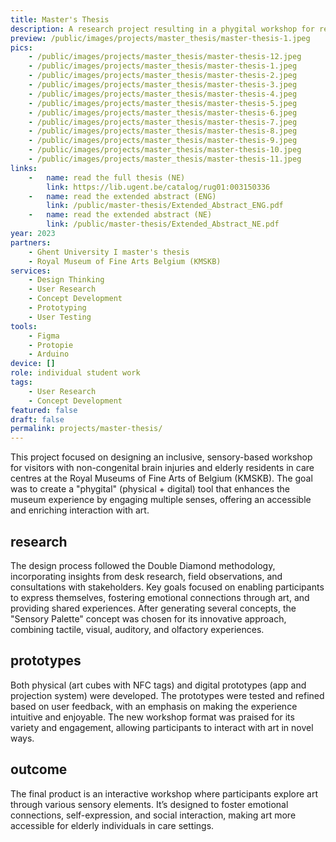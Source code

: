 ```yaml
---
title: Master's Thesis
description: A research project resulting in a phygital workshop for residents of residential care centres and visitors of day centres, where visual art is explored inclusively and in a user-friendly manner, engaging various senses through techniques drawn from reminiscence therapy.
preview: /public/images/projects/master_thesis/master-thesis-1.jpeg
pics:
    - /public/images/projects/master_thesis/master-thesis-12.jpeg
    - /public/images/projects/master_thesis/master-thesis-1.jpeg
    - /public/images/projects/master_thesis/master-thesis-2.jpeg
    - /public/images/projects/master_thesis/master-thesis-3.jpeg
    - /public/images/projects/master_thesis/master-thesis-4.jpeg
    - /public/images/projects/master_thesis/master-thesis-5.jpeg
    - /public/images/projects/master_thesis/master-thesis-6.jpeg
    - /public/images/projects/master_thesis/master-thesis-7.jpeg
    - /public/images/projects/master_thesis/master-thesis-8.jpeg
    - /public/images/projects/master_thesis/master-thesis-9.jpeg
    - /public/images/projects/master_thesis/master-thesis-10.jpeg
    - /public/images/projects/master_thesis/master-thesis-11.jpeg
links:
    -   name: read the full thesis (NE)
        link: https://lib.ugent.be/catalog/rug01:003150336
    -   name: read the extended abstract (ENG)
        link: /public/master-thesis/Extended_Abstract_ENG.pdf
    -   name: read the extended abstract (NE)
        link: /public/master-thesis/Extended_Abstract_NE.pdf
year: 2023
partners:
    - Ghent University I master's thesis
    - Royal Museum of Fine Arts Belgium (KMSKB)
services:
    - Design Thinking
    - User Research
    - Concept Development
    - Prototyping
    - User Testing
tools:
    - Figma
    - Protopie
    - Arduino
device: []
role: individual student work
tags:
    - User Research
    - Concept Development
featured: false
draft: false
permalink: projects/master-thesis/
---
```

This project focused on designing an inclusive, sensory-based workshop for visitors with non-congenital brain injuries and elderly residents in care centres at the Royal Museums of Fine Arts of Belgium (KMSKB). The goal was to create a "phygital" (physical + digital) tool that enhances the museum experience by engaging multiple senses, offering an accessible and enriching interaction with art.

## research
The design process followed the Double Diamond methodology, incorporating insights from desk research, field observations, and consultations with stakeholders. Key goals focused on enabling participants to express themselves, fostering emotional connections through art, and providing shared experiences. After generating several concepts, the "Sensory Palette" concept was chosen for its innovative approach, combining tactile, visual, auditory, and olfactory experiences.

## prototypes
Both physical (art cubes with NFC tags) and digital prototypes (app and projection system) were developed. The prototypes were tested and refined based on user feedback, with an emphasis on making the experience intuitive and enjoyable. The new workshop format was praised for its variety and engagement, allowing participants to interact with art in novel ways.

## outcome
The final product is an interactive workshop where participants explore art through various sensory elements. It’s designed to foster emotional connections, self-expression, and social interaction, making art more accessible for elderly individuals in care settings. 